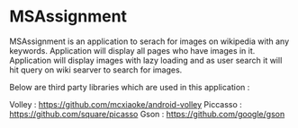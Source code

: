 # MSAssignment

MSAssignment is an application to serach for images on wikipedia with any keywords. Application will display all pages who have images in it.
Application will display images with lazy loading and as user search it will hit query on wiki searver to search for images.

Below are third party libraries which are used in this application :

Volley : https://github.com/mcxiaoke/android-volley
Piccasso : https://github.com/square/picasso
Gson : https://github.com/google/gson
